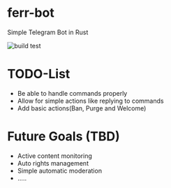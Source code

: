# ferr-bot
Simple Telegram Bot in Rust

![build test](https://action-badges.now.sh/swarnimarun/ferr-bot?workflow=rust)


# TODO-List
- Be able to handle commands properly
- Allow for simple actions like replying to commands
- Add basic actions(Ban, Purge and Welcome)

# Future Goals (TBD)
- Active content monitoring
- Auto rights management
- Simple automatic moderation
- .....
